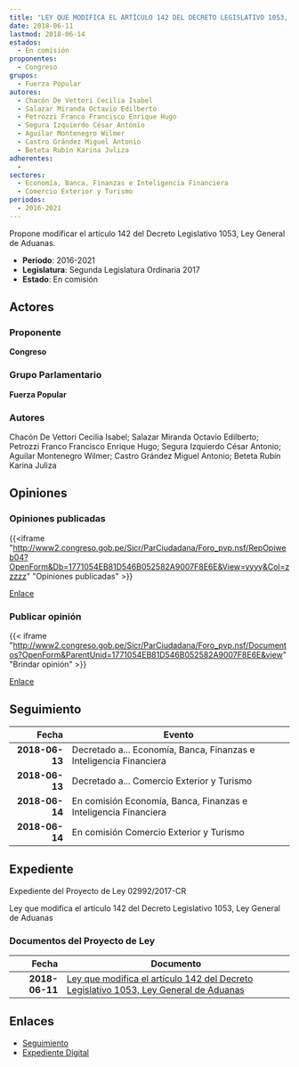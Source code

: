 ```yaml
---
title: "LEY QUE MODIFICA EL ARTÍCULO 142 DEL DECRETO LEGISLATIVO 1053, LEY GENERAL DE ADUANAS"
date: 2018-06-11
lastmod: 2018-06-14
estados: 
  - En comisión
proponentes: 
  - Congreso
grupos: 
  - Fuerza Popular
autores: 
  - Chacón De Vettori Cecilia Isabel
  - Salazar Miranda Octavio Edilberto
  - Petrozzi Franco Francisco Enrique Hugo
  - Segura Izquierdo César Antonio
  - Aguilar Montenegro Wilmer
  - Castro Grández Miguel Antonio
  - Beteta Rubín Karina Juliza
adherentes: 
  - 
sectores: 
  - Economía, Banca, Finanzas e Inteligencia Financiera
  - Comercio Exterior y Turismo
periodos: 
  - 2016-2021
---
```


Propone modificar el artículo 142 del Decreto Legislativo 1053, Ley General de Aduanas.

- **Periodo**: 2016-2021
- **Legislatura**: Segunda Legislatura Ordinaria 2017
- **Estado**: En comisión

## Actores

### Proponente

**Congreso**

### Grupo Parlamentario

**Fuerza Popular**

### Autores

Chacón De Vettori Cecilia Isabel; Salazar Miranda Octavio Edilberto; Petrozzi Franco Francisco Enrique Hugo; Segura Izquierdo César Antonio; Aguilar Montenegro Wilmer; Castro Grández Miguel Antonio; Beteta Rubín Karina Juliza


## Opiniones

### Opiniones publicadas

{{<iframe "http://www2.congreso.gob.pe/Sicr/ParCiudadana/Foro_pvp.nsf/RepOpiweb04?OpenForm&Db=1771054EB81D546B052582A9007F8E6E&View=yyyy&Col=zzzzz" "Opiniones publicadas" >}}

[Enlace](http://www2.congreso.gob.pe/Sicr/ParCiudadana/Foro_pvp.nsf/RepOpiweb04?OpenForm&Db=1771054EB81D546B052582A9007F8E6E&View=yyyy&Col=zzzzz)
### Publicar opinión

{{< iframe "http://www2.congreso.gob.pe/Sicr/ParCiudadana/Foro_pvp.nsf/Documentos?OpenForm&ParentUnid=1771054EB81D546B052582A9007F8E6E&view" "Brindar opinión" >}}

[Enlace](http://www2.congreso.gob.pe/Sicr/ParCiudadana/Foro_pvp.nsf/Documentos?OpenForm&ParentUnid=1771054EB81D546B052582A9007F8E6E&view)

## Seguimiento

| Fecha | Evento |
|------:|--------|
| **2018-06-13** | Decretado a... Economía, Banca, Finanzas e Inteligencia Financiera|
| **2018-06-13** | Decretado a... Comercio Exterior y Turismo|
| **2018-06-14** | En comisión Economía, Banca, Finanzas e Inteligencia Financiera|
| **2018-06-14** | En comisión Comercio Exterior y Turismo|


## Expediente

Expediente del Proyecto de Ley 02992/2017-CR

Ley que modifica el artículo 142 del Decreto Legislativo 1053, Ley General de Aduanas


### Documentos del Proyecto de Ley

| Fecha | Documento |
|------:|--------|
| **2018-06-11** | [Ley que modifica el artículo 142 del Decreto Legislativo 1053, Ley General de Aduanas](http://www.leyes.congreso.gob.pe/Documentos/2016_2021/Proyectos_de_Ley_y_de_Resoluciones_Legislativas/PL0299220180611..pdf) |

## Enlaces 

- [Seguimiento](http://www2.congreso.gob.pe/Sicr/TraDocEstProc/CLProLey2016.nsf/f7fff46988ca05b1052578e100829cc7/6f744e5701566d40052582a9007f76de?OpenDocument)
- [Expediente Digital](http://www2.congreso.gob.pe/Sicr/TraDocEstProc/CLProLey2016.nsf/f7fff46988ca05b1052578e100829cc7/6f744e5701566d40052582a9007f76de?OpenDocument&Click=05257FB7005EB655.eb71d0cf91d8294e05256cdf006b5706/$Body/0.1C6C)
